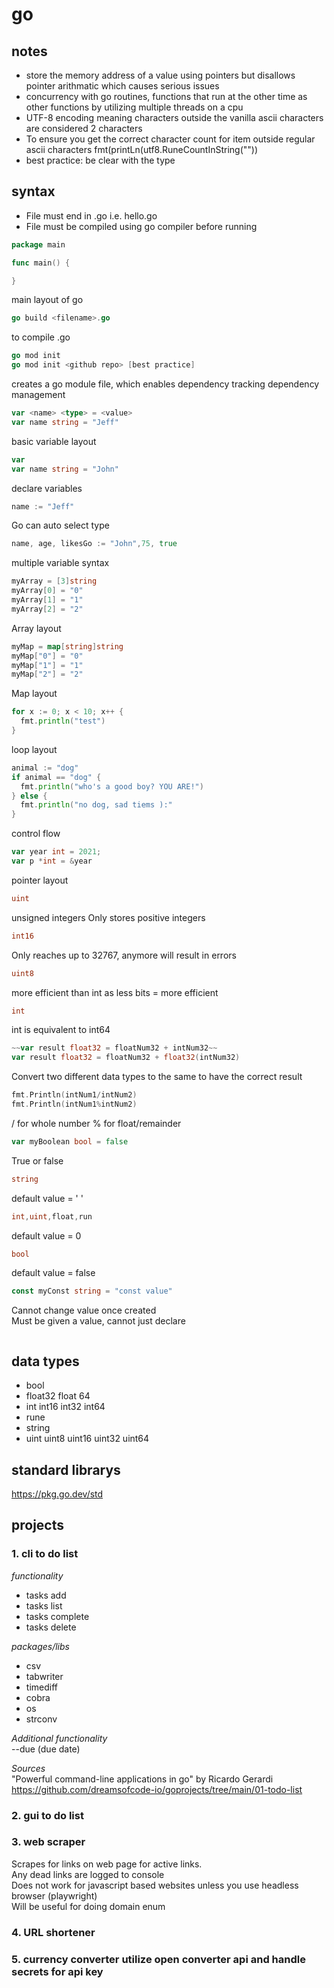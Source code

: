 # go

## notes
* store the memory address of a value using pointers but disallows pointer arithmatic which causes serious issues
* concurrency with go routines, functions that run at the other time as other functions by utilizing multiple threads on a cpu
* UTF-8 encoding meaning characters outside the vanilla ascii characters are considered 2 characters
* To ensure you get the correct character count for item outside regular ascii characters fmt(printLn(utf8.RuneCountInString("<special symbol>"))
* best practice: be clear with the type

## syntax
* File must end in .go i.e. hello.go
* File must be compiled using go compiler before running

```go
package main

func main() {

}
```
main layout of go

```go
go build <filename>.go
```
to compile .go

```go
go mod init
go mod init <github repo> [best practice]
```
creates a go module file, which enables dependency tracking
dependency management


```go
var <name> <type> = <value>
var name string = "Jeff"
```
basic variable layout

```go
var
var name string = "John"
```
declare variables

```go
name := "Jeff"
```
Go can auto select type

```go
name, age, likesGo := "John",75, true
```
multiple variable syntax

```go
myArray = [3]string
myArray[0] = "0"
myArray[1] = "1"
myArray[2] = "2"
```
Array layout

```go
myMap = map[string]string
myMap["0"] = "0"
myMap["1"] = "1"
myMap["2"] = "2"
```
Map layout

```go
for x := 0; x < 10; x++ {
  fmt.println("test")
}
```
loop layout

```go
animal := "dog"
if animal == "dog" {
  fmt.println("who's a good boy? YOU ARE!")
} else {
  fmt.println("no dog, sad tiems ):"
}
```
control flow

```go
var year int = 2021;
var p *int = &year
```
pointer layout

```go
uint
```
unsigned integers
Only stores positive integers

```go
int16
```
Only reaches up to 32767, anymore will result in errors

```go
uint8
```
more efficient than int as less bits = more efficient

```go
int
```
int is equivalent to int64

```go
~~var result float32 = floatNum32 + intNum32~~
var result float32 = floatNum32 + float32(intNum32)
```
Convert two different data types to the same to have the correct result

```go
fmt.Println(intNum1/intNum2)
fmt.Println(intNum1%intNum2)
```
/ for whole number
% for float/remainder

```go
var myBoolean bool = false
```
True or false

```go
string
```
default value = ' '

```go
int,uint,float,run
```
default value = 0

```go
bool
```
default value = false

```go
const myConst string = "const value"
```
Cannot change value once created
<br>
Must be given a value, cannot just declare

```go

```

## data types
* bool
* float32 float 64
* int int16 int32 int64
* rune
* string
* uint uint8 uint16 uint32 uint64

## standard librarys
https://pkg.go.dev/std

## projects

### 1. cli to do list
*functionality*
* tasks add
* tasks list
* tasks complete
* tasks delete

*packages/libs*
* csv
* tabwriter
* timediff
* cobra
* os
* strconv

*Additional functionality*
<br>
--due (due date)

*Sources*
<br>
"Powerful command-line applications in go" by Ricardo Gerardi
<br>
https://github.com/dreamsofcode-io/goprojects/tree/main/01-todo-list

### 2. gui to do list

### 3. web scraper
Scrapes for links on web page for active links.
<br>
Any dead links are logged to console
<br>
Does not work for javascript based websites unless you use headless browser (playwright)
<br>
Will be useful for doing domain enum

### 4. URL shortener

### 5. currency converter utilize open converter api and handle secrets for api key
